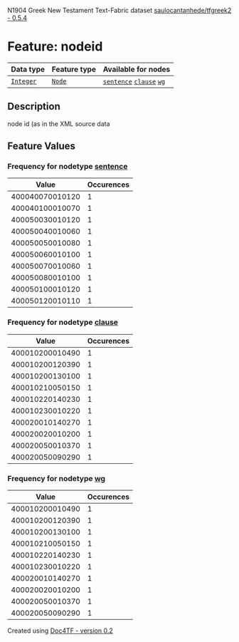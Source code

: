 N1904 Greek New Testament Text-Fabric dataset [saulocantanhede/tfgreek2 - 0.5.4](https://github.com/saulocantanhede/tfgreek2)
# Feature: nodeid
Data type|Feature type|Available for nodes
---|---|---
[`Integer`](featurebydatatype.md#integer)|[`Node`](featurebytype.md#node)| [`sentence`](featurebynodetype.md#sentence)  [`clause`](featurebynodetype.md#clause)  [`wg`](featurebynodetype.md#wg) 
## Description
node id (as in the XML source data
## Feature Values
### Frequency for nodetype [sentence](featurebynodetype.md#sentence)
Value|Occurences
---|---
400040070010120|1
400040100010070|1
400050030010120|1
400050040010060|1
400050050010080|1
400050060010100|1
400050070010060|1
400050080010100|1
400050100010120|1
400050120010110|1
### Frequency for nodetype [clause](featurebynodetype.md#clause)
Value|Occurences
---|---
400010200010490|1
400010200120390|1
400010200130100|1
400010210050150|1
400010220140230|1
400010230010220|1
400020010140270|1
400020020010200|1
400020050010370|1
400020050090290|1
### Frequency for nodetype [wg](featurebynodetype.md#wg)
Value|Occurences
---|---
400010200010490|1
400010200120390|1
400010200130100|1
400010210050150|1
400010220140230|1
400010230010220|1
400020010140270|1
400020020010200|1
400020050010370|1
400020050090290|1
 

Created using [Doc4TF - version 0.2](https://github.com/tonyjurg/Doc4TF) 